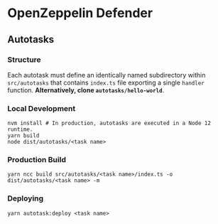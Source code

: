 # OpenZeppelin Defender

## Autotasks

### Structure

Each autotask must define an identically named subdirectory within `src/autotasks` that contains `index.ts` file exporting a single `handler` function. **Alternatively, clone `autotasks/hello-world`**.

### Local Development

```shell
nvm install # In production, autotasks are executed in a Node 12 runtime.
yarn build
node dist/autotasks/<task name>
```

### Production Build

```shell
yarn ncc build src/autotasks/<task name>/index.ts -o dist/autotasks/<task name> -m
```

### Deploying

```shell
yarn autotask:deploy <task name>
```
